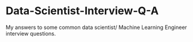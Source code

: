 # Data-Scientist-Interview-Q-A
My answers to some common data scientist/ Machine Learning Engineer interview questions.
